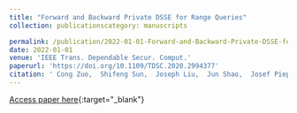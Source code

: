 ```yaml
---
title: "Forward and Backward Private DSSE for Range Queries"
collection: publicationscategory: manuscripts

permalink: /publication/2022-01-01-Forward-and-Backward-Private-DSSE-for-Range-Queries
date: 2022-01-01
venue: 'IEEE Trans. Dependable Secur. Comput.'
paperurl: 'https://doi.org/10.1109/TDSC.2020.2994377'
citation: ' Cong Zuo,  Shifeng Sun,  Joseph Liu,  Jun Shao,  Josef Pieprzyk,  Lei Xu, &quot;Forward and Backward Private DSSE for Range Queries.&quot; IEEE Trans. Dependable Secur. Comput., 2022.'
---
```

[Access paper here](https://doi.org/10.1109/TDSC.2020.2994377){:target="_blank"}
